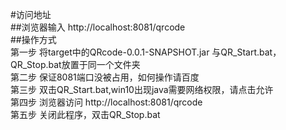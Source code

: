 #访问地址   
##浏览器输入 http://localhost:8081/qrcode   
##操作方式  
第一步 将target中的QRcode-0.0.1-SNAPSHOT.jar 与QR_Start.bat，QR_Stop.bat放置于同一个文件夹  
第二步 保证8081端口没被占用，如何操作请百度  
第三步 双击QR_Start.bat,win10出现java需要网络权限，请点击允许  
第四步 浏览器访问 http://localhost:8081/qrcode  
第五步 关闭此程序，双击QR_Stop.bat
